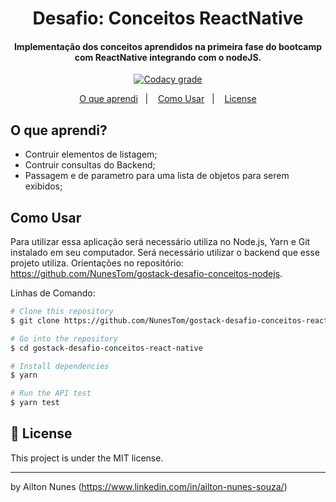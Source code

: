 <h1 align="center">
    Desafio: Conceitos ReactNative
</h1>
<h4 align="center">
  Implementação dos conceitos aprendidos na primeira fase do bootcamp com ReactNative integrando com o nodeJS.
</h4>

<p align="center">
  <a href="https://app.codacy.com/manual/NunesTom/gostack-desafio-conceitos-reactjs?utm_source=github.com&utm_medium=referral&utm_content=NunesTom/gostack-desafio-conceitos-reactjs&utm_campaign=Badge_Grade_Dashboard">
    <img alt="Codacy grade" src="https://api.codacy.com/project/badge/Grade/e10c9d0bf08b4a779e65473641e98895">
  </a>
</p>

<p align="center">
  <a href="#o-que-aprendi">O que aprendi</a>&nbsp;&nbsp;&nbsp;|&nbsp;&nbsp;&nbsp;
  <a href="#como-usar">Como Usar</a>&nbsp;&nbsp;&nbsp;|&nbsp;&nbsp;&nbsp;
  <a href="#memo-license">License</a>
</p>

## O que aprendi?
- Contruir elementos de listagem;
- Contruir consultas do Backend;
- Passagem e de parametro para uma lista de objetos para serem exibidos;

## Como Usar
Para utilizar essa aplicação será necessário utiliza no Node.js, Yarn e Git instalado em seu computador.  Será necessário utilizar o backend que esse projeto utiliza. Orientações no repositório: https://github.com/NunesTom/gostack-desafio-conceitos-nodejs.

Linhas de Comando:

```bash
# Clone this repository
$ git clone https://github.com/NunesTom/gostack-desafio-conceitos-react-native.git

# Go into the repository
$ cd gostack-desafio-conceitos-react-native

# Install dependencies
$ yarn

# Run the API test
$ yarn test
```
## :memo: License
This project is under the MIT license.

---

by Ailton Nunes (https://www.linkedin.com/in/ailton-nunes-souza/)
